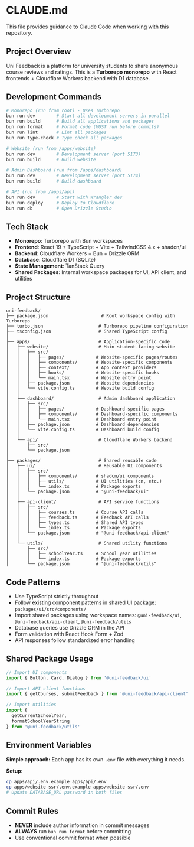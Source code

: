 # CLAUDE.md

This file provides guidance to Claude Code when working with this repository.

## Project Overview

Uni Feedback is a platform for university students to share anonymous course reviews and ratings. This is a **Turborepo monorepo** with React frontends + Cloudflare Workers backend with D1 database.

## Development Commands

```bash
# Monorepo (run from root) - Uses Turborepo
bun run dev        # Start all development servers in parallel
bun run build      # Build all applications and packages
bun run format     # Format code (MUST run before commits)
bun run lint       # Lint all packages
bun run type-check # Type check all packages

# Website (run from /apps/website)
bun run dev        # Development server (port 5173)
bun run build      # Build website

# Admin Dashboard (run from /apps/dashboard)
bun run dev        # Development server (port 5174)
bun run build      # Build dashboard

# API (run from /apps/api)
bun run dev        # Start with Wrangler dev
bun run deploy     # Deploy to Cloudflare
bun run db         # Open Drizzle Studio
```

## Tech Stack

- **Monorepo**: Turborepo with Bun workspaces
- **Frontend**: React 19 + TypeScript + Vite + TailwindCSS 4.x + shadcn/ui
- **Backend**: Cloudflare Workers + Bun + Drizzle ORM
- **Database**: Cloudflare D1 (SQLite)
- **State Management**: TanStack Query
- **Shared Packages**: Internal workspace packages for UI, API client, and utilities

## Project Structure

```
uni-feedback/
├── package.json                    # Root workspace config with Turborepo
├── turbo.json                     # Turborepo pipeline configuration
├── tsconfig.json                  # Shared TypeScript config
│
├── apps/                          # Application-specific code
│   ├── website/                   # Main student-facing website
│   │   ├── src/
│   │   │   ├── pages/            # Website-specific pages/routes
│   │   │   ├── components/       # Website-specific components
│   │   │   ├── context/          # App context providers
│   │   │   ├── hooks/            # Website-specific hooks
│   │   │   └── main.tsx          # Website entry point
│   │   ├── package.json          # Website dependencies
│   │   └── vite.config.ts        # Website build config
│   │
│   ├── dashboard/                 # Admin dashboard application
│   │   ├── src/
│   │   │   ├── pages/            # Dashboard-specific pages
│   │   │   ├── components/       # Dashboard-specific components
│   │   │   └── main.tsx          # Dashboard entry point
│   │   ├── package.json          # Dashboard dependencies
│   │   └── vite.config.ts        # Dashboard build config
│   │
│   └── api/                       # Cloudflare Workers backend
│       ├── src/
│       └── package.json
│
├── packages/                      # Shared reusable code
│   ├── ui/                        # Reusable UI components
│   │   ├── src/
│   │   │   ├── components/       # shadcn/ui components
│   │   │   ├── utils/            # UI utilities (cn, etc.)
│   │   │   └── index.ts          # Package exports
│   │   └── package.json          # "@uni-feedback/ui"
│   │
│   ├── api-client/                # API service functions
│   │   ├── src/
│   │   │   ├── courses.ts        # Course API calls
│   │   │   ├── feedback.ts       # Feedback API calls
│   │   │   ├── types.ts          # Shared API types
│   │   │   └── index.ts          # Package exports
│   │   └── package.json          # "@uni-feedback/api-client"
│   │
│   └── utils/                     # Shared utility functions
│       ├── src/
│       │   ├── schoolYear.ts     # School year utilities
│       │   └── index.ts          # Package exports
│       └── package.json          # "@uni-feedback/utils"
```

## Code Patterns

- Use TypeScript strictly throughout
- Follow existing component patterns in shared UI package: `packages/ui/src/components/`
- Import shared packages using workspace names: `@uni-feedback/ui`, `@uni-feedback/api-client`, `@uni-feedback/utils`
- Database queries use Drizzle ORM in the API
- Form validation with React Hook Form + Zod
- API responses follow standardized error handling

## Shared Package Usage

```typescript
// Import UI components
import { Button, Card, Dialog } from '@uni-feedback/ui'

// Import API client functions
import { getCourses, submitFeedback } from '@uni-feedback/api-client'

// Import utilities
import {
  getCurrentSchoolYear,
  formatSchoolYearString
} from '@uni-feedback/utils'
```

## Environment Variables

**Simple approach:** Each app has its own `.env` file with everything it needs.

**Setup:**
```bash
cp apps/api/.env.example apps/api/.env
cp apps/website-ssr/.env.example apps/website-ssr/.env
# Update DATABASE_URL password in both files
```

## Commit Rules

- **NEVER** include author information in commit messages
- **ALWAYS** run `bun run format` before committing
- Use conventional commit format when possible
